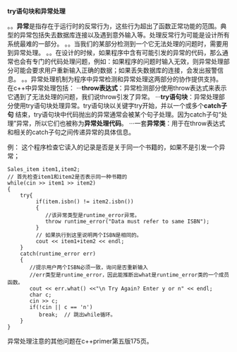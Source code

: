
**try语句块和异常处理**

。。**异常**是指存在于运行时的反常行为，这些行为超出了函数正常功能的范围。典型的异常包括失去数据库连接以及遇到意外输入等。处理反常行为可能是设计所有系统最难的一部分。
。。当我们的某部分检测到一个它无法处理的问题时，需要用到异常处理。
。。在设计的时候，如果程序中含有可能引发的异常的代码，那么通常也会有专门的代码处理问题，例如：如果程序的问题时输入无效，则异常处理部分可能会要求用户重新输入正确的数据；如果丢失数据库的连接，会发出报警信息。
。。异常处理机制为程序中异常检测和异常处理这两部分的协作提供支持。
在c++中异常处理包括：
    ···**throw表达式**：异常检测部分使用throw表达式来表示它遇到了无法处理的问题，我们说throw引发了异常。
    ···**try语句块**：异常处理部分使用try语句块处理异常。try语句块以关键字try开始，并以一个或多个**catch子句** 结束，try语句块中代码抛出的异常通常会被某个句子处理。因为catch子句“处理”异常，所以它们也被称为**异常处理代码**。
    ···一套**异常类**：用于在throw表达式和相关的catch子句之间传递异常的具体信息。

例：
这个程序检查它读入的记录是否是关于同一个书籍的，如果不是引发一个异常；

```
Sales_item item1,item2;
// 首先检查item1和item2是否表示同一种书籍的
while(cin >> item1 >> item2)
{
    try{
         if(item.isbn() != item2.isbn())
         {
            //该异常类型是runtime_error异常。
            throw runtime_error("Data must refer to same ISBN");
         }
         // 如果执行到这里说明两个ISBN是相同的。
         cout << item1+item2 << endl;
    }
    catch(runtime_error err)
    {
       //提示用户两个ISBN必须一致，询问是否重新输入
       //err类型是runtime_error，因此能推断出what是runtime_error类的一个成员函数。
       cout << err.what() <<"\n Try Again? Enter y or n" << endl;
       char c;
       cin >> c;
       if(!cin || c == 'n')
          break;  // 跳出while循环。
    }
}
```

异常处理注意的其他问题在c++primer第五版175页。
